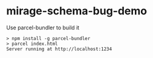 # mirage-schema-bug-demo

Use parcel-bundler to build it

```
> npm install -g parcel-bundler
> parcel index.html
Server running at http://localhost:1234
```
